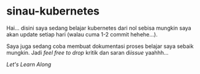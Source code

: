 # sinau-kubernetes

Hai... disini saya sedang belajar kubernetes dari nol
sebisa mungkin saya akan update setiap hari (walau cuma 1-2 commit hehehe...).

Saya juga sedang coba membuat dokumentasi proses belajar saya sebaik mungkin. Jadi *feel free to drop* kritik dan saran di*issue* yaahhh... 

*Let's Learn Along*
